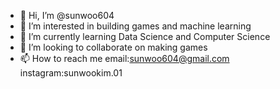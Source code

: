 - 👋 Hi, I’m @sunwoo604
- 👀 I’m interested in building games and machine learning
- 🌱 I’m currently learning Data Science and Computer Science
- 💞️ I’m looking to collaborate on making games
- 📫 How to reach me email:sunwoo604@gmail.com instagram:sunwookim.01

<!---
sunwoo604/sunwoo604 is a ✨ special ✨ repository because its `README.md` (this file) appears on your GitHub profile.
You can click the Preview link to take a look at your changes.
--->
